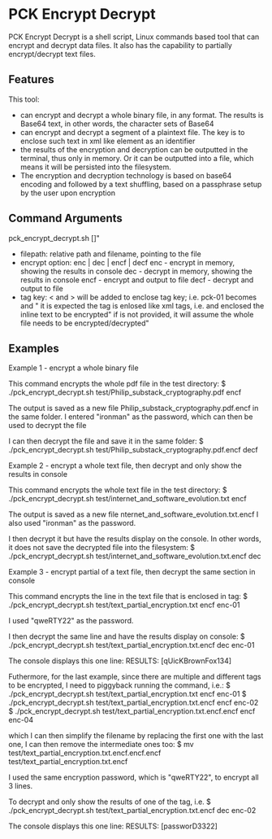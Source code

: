 PCK Encrypt Decrypt
=

PCK Encrypt Decrypt is a shell script, Linux commands based tool that can encrypt and decrypt data files.
It also has the capability to partially encrypt/decrypt text files.

Features
-

This tool:
* can encrypt and decrypt a whole binary file, in any format. The results is Base64 text, in other words, the character sets of Base64
* can encrypt and decrypt a segment of a plaintext file. The key is to enclose such text in xml like element as an identifier
* the results of the encryption and decryption can be outputted in the terminal, thus only in memory. Or it can be outputted into a file, which means it will be persisted into the filesystem.
* The encryption and decryption technology is based on base64 encoding and followed by a text shuffling, based on a passphrase setup by the user upon encryption

Command Arguments
-

pck_encrypt_decrypt.sh <filepath> <encrypt option> [<tag key>]"
* filepath: relative path and filename, pointing to the file
* encrypt option: enc | dec | encf | decf
 enc - encrypt in memory, showing the results in console
 dec - decrypt in memory, showing the results in console
 encf - encrypt and output to file
 decf - decrypt and output to file
* tag key: < and > will be added to enclose tag key; i.e. pck-01 becomes <pck-01> and </pck-01>"
 it is expected the tag is enlosed like xml tags, i.e. <pck-01> and </pck-01> enclosed the inline text to be encrypted"
 if <tag key> is not provided, it will assume the whole file needs to be encrypted/decrypted"

Examples
-

Example 1 - encrypt a whole binary file

This command encrypts the whole pdf file in the test directory:
$ ./pck_encrypt_decrypt.sh test/Philip_substack_cryptography.pdf encf 

The output is saved as a new file Philip_substack_cryptography.pdf.encf in the same folder.
I entered "ironman" as the password, which can then be used to decrypt the file

I can then decrypt the file and save it in the same folder:
$ ./pck_encrypt_decrypt.sh test/Philip_substack_cryptography.pdf.encf decf

Example 2 - encrypt a whole text file, then decrypt and only show the results in console

This command encrypts the whole text file in the test directory:
$ ./pck_encrypt_decrypt.sh test/internet_and_software_evolution.txt encf

The output is saved as a new file nternet_and_software_evolution.txt.encf
I also used "ironman" as the password.

I then decrypt it but have the results display on the console. In other words, it does not save the decrypted file into the filesystem:
$ ./pck_encrypt_decrypt.sh test/internet_and_software_evolution.txt.encf dec

Example 3 - encrypt partial of a text file, then decrypt the same section in console

This command encrypts the line in the text file that is enclosed in <enc-01></enc-01> tag:
$ ./pck_encrypt_decrypt.sh test/text_partial_encryption.txt encf enc-01

I used "qweRTY22" as the password.

I then decrypt the same line and have the results display on console:
$ ./pck_encrypt_decrypt.sh test/text_partial_encryption.txt.encf dec enc-01

The console displays this one line:
RESULTS: [<enc-01>qUicKBrownFox134</enc-01>]

Futhermore, for the last example, since there are multiple and different tags to be encrypted, I need to piggyback running the command, i.e.:
$ ./pck_encrypt_decrypt.sh test/text_partial_encryption.txt encf enc-01
$ ./pck_encrypt_decrypt.sh test/text_partial_encryption.txt.encf encf enc-02
$ ./pck_encrypt_decrypt.sh test/text_partial_encryption.txt.encf.encf encf enc-04

which I can then simplify the filename by replacing the first one with the last one, I can then remove the intermediate ones too:
$ mv test/text_partial_encryption.txt.encf.encf.encf test/text_partial_encryption.txt.encf

I used the same encryption password, which is "qweRTY22", to encrypt all 3 lines.

To decrypt and only show the results of one of the tag, i.e. 
$ ./pck_encrypt_decrypt.sh test/text_partial_encryption.txt.encf dec enc-02

The console displays this one line:
RESULTS: [<enc-02>passworD3322</enc-02>]